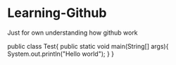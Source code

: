 # Learning-Github
Just for own understanding how github work

public class Test{
public static void main(String[] args){
  System.out.println("Hello world");
}
}
